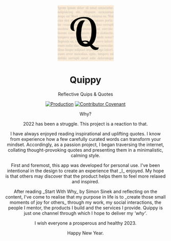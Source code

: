 <div align="center">
  <img 
    src="./.github/assets/quippy-512x512.png"
    alt="Quippy logo consisting of a pale yellow box with a large letter Q." 
    width="175px"
    height="175px"
  />
  <h1>Quippy</h1>  
  <p>Reflective Quips & Quotes</p>

  [![Production](https://github.com/jamesbayley/Quippy/actions/workflows/publish.yml/badge.svg)](https://github.com/jamesbayley/Quippy/actions/workflows/publish.yml)
  [![Contributor Covenant](https://img.shields.io/badge/Contributor%20Covenant-2.0-4baaaa.svg)](code_of_conduct.md)

</div>

<div align="center">
  </h2>Why?</h2>
  <p>
    2022 has been a struggle. This project is a reaction to that.
  </p>
  <p>
    I have always enjoyed reading inspirational and uplifting quotes. I know from experience how a few carefully curated words can transform your mindset. Accordingly, as a passion project, I began traversing the internet, collating thought-provoking quotes and presenting them in a minimalistic, calming style.
  </p>  
  <p>
    First and foremost, this app was developed for personal use. I've been intentional in the design to create an experience that _I_ enjoyed. My hope is that others may discover that the product helps them to feel more relaxed and inspired.
  </p>
  <p>
    After reading _Start With Why_ by Simon Sinek and reflecting on the content, I've come to realise that my purpose in life is to _create those small moments of joy for others_ through my work, my social interactions, the people I mentor, the products I build and the services I provide. Quippy is just one channel through which I hope to deliver my <em>'why'</em>.
  </p>
  <p>
    I wish everyone a prosperous and healthy 2023.
  </p>
  <p>
    Happy New Year.
  </p>
</div>
